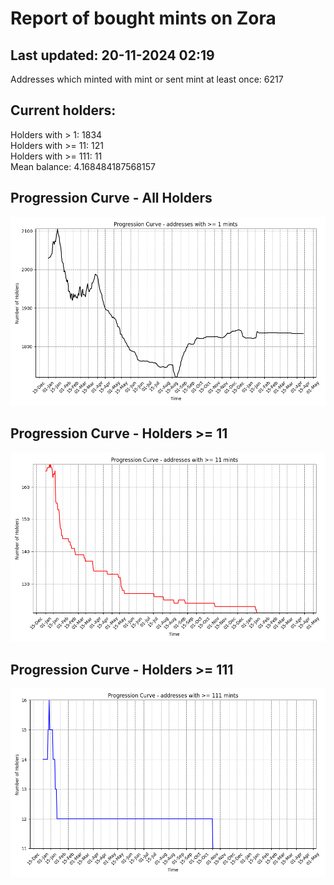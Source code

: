 # Report of bought mints on Zora
## Last updated: 20-11-2024 02:19
Addresses which minted with mint or sent mint at least once: 6217

## Current holders:
Holders with > 1: 1834  
Holders with >= 11: 121  
Holders with >= 111: 11  
Mean balance: 4.168484187568157  

## Progression Curve - All Holders
![addresses with >= 1 mint](progression_curve_all.png)
## Progression Curve - Holders >= 11
![addresses with >= 11 mints](progression_curve_gt_11.png)
## Progression Curve - Holders >= 111
![addresses with >= 111 mints](progression_curve_gt_111.png)
